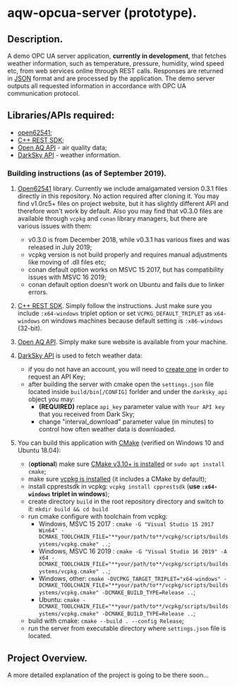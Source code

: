 # aqw-opcua-server (prototype).

## Description.

A demo OPC UA server application, **currently in development**, that fetches weather information, such as temperature, pressure, humidity, wind speed etc, from web services online through REST calls. Responses are returned in [JSON](http://json.org/) format and are processed by the application. The demo server outputs all requested information in accordance with OPC UA communication protocol.

## Libraries/APIs required:

- [open62541](https://open62541.org/);
- [C++ REST SDK](https://github.com/Microsoft/cpprestsdk);
- [Open AQ API](https://openaq.org) - air quality data;
- [DarkSky API](https://darksky.net/dev) - weather information.

### Building instructions (as of September 2019).

1) [Open62541](https://open62541.org/) library. Currently we include amalgamated version 0.3.1 files directly in this repository. No action required after cloning it. You may find v1.0rc5+ files on project website, but it has slightly different API and therefore won't work by default. Also you may find that v0.3.0 files are available through `vcpkg` and `conan` library managers, but there are various issues with them:
	- v0.3.0 is from December 2018, while v0.3.1 has various fixes and was released in July 2019;
	- vcpkg version is not build properly and requires manual adjustments like moving of .dll files etc;
	- conan default option works on MSVC 15 2017, but has compatibility issues with MSVC 16 2019;
	- conan default option doesn't work on Ubuntu and fails due to linker errors.

2) [C++ REST SDK](https://github.com/Microsoft/cpprestsdk). Simply follow the instructions. Just make sure you include `:x64-windows` triplet option or set `VCPKG_DEFAULT_TRIPLET` as `x64-windows` on windows machines because default setting is `:x86-windows` (32-bit).

3) [Open AQ API](https://openaq.org). Simply make sure website is available from your machine.

4) [DarkSky API](https://darksky.net/dev) is used to fetch weather data:
	- if you do not have an account, you will need to [create one](https://darksky.net/dev/register) in order to request an API Key;
	- after building the server with cmake open the `settings.json` file located inside `build/bin[/CONFIG]` forlder and under the `darksky_api` object you may:
		* **(REQUIRED)** replace `api_key` parameter value with `Your API key` that you received from Dark Sky;
		* change "interval_download" parameter value (in minutes) to control how often weather data is downloaded.
			
5) You can build this application with [CMake](https://cmake.org) (verified on Windows 10 and Ubuntu 18.04):

	- (**optional**) make sure [CMake v3.10+ is installed](https://cmake.org/download/) or `sudo apt install cmake`;
	- make sure [vcpkg is installed](https://github.com/microsoft/vcpkg#quick-start) (it includes a CMake by default);
	- install cpprestsdk in vcpkg: `vcpkg install cpprestsdk` (**use `:x64-windows` triplet in windows**);
	- create directory `build` in the root repository directory and switch to it: `mkdir build && cd build`
	- run cmake configure with toolchain from vcpkg:
        - Windows, MSVC 15 2017 : `cmake -G "Visual Studio 15 2017 Win64" -DCMAKE_TOOLCHAIN_FILE="**your/path/to**/vcpkg/scripts/buildsystems/vcpkg.cmake" ..`;
        - Windows, MSVC 16 2019 : `cmake -G "Visual Studio 16 2019" -A x64 -DCMAKE_TOOLCHAIN_FILE="**your/path/to**/vcpkg/scripts/buildsystems/vcpkg.cmake" ..`;
        - Windows, other: `cmake -DVCPKG_TARGET_TRIPLET="x64-windows" -DCMAKE_TOOLCHAIN_FILE="**your/path/to**/vcpkg/scripts/buildsystems/vcpkg.cmake" -DCMAKE_BUILD_TYPE=Release ..`;
        - Ubuntu: `cmake -DCMAKE_TOOLCHAIN_FILE="**your/path/to**/vcpkg/scripts/buildsystems/vcpkg.cmake" -DCMAKE_BUILD_TYPE=Release ..`;
	- build with cmake: `cmake --build . --config Release`;
	- run the server from executable directory where `settings.json` file is located.

## Project Overview.

A more detailed explanation of the project is going to be there soon...
